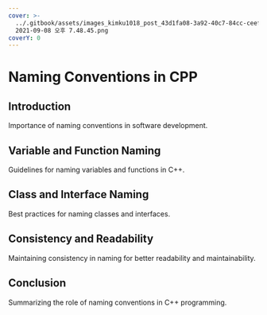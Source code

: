 ```yaml
---
cover: >-
  ../.gitbook/assets/images_kimku1018_post_43d1fa08-3a92-40c7-84cc-ceefbe3be879_스크린샷
  2021-09-08 오후 7.48.45.png
coverY: 0
---
```


# Naming Conventions in CPP

## Introduction

Importance of naming conventions in software development.

## Variable and Function Naming

Guidelines for naming variables and functions in C++.

## Class and Interface Naming

Best practices for naming classes and interfaces.

## Consistency and Readability

Maintaining consistency in naming for better readability and maintainability.

## Conclusion

Summarizing the role of naming conventions in C++ programming.
